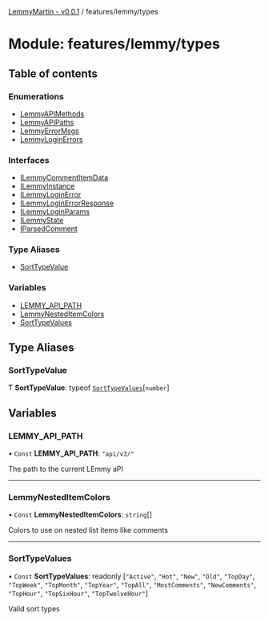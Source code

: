 [LemmyMartin - v0.0.1](../README.md) / features/lemmy/types

# Module: features/lemmy/types

## Table of contents

### Enumerations

- [LemmyAPIMethods](../enums/features_lemmy_types.LemmyAPIMethods.md)
- [LemmyAPIPaths](../enums/features_lemmy_types.LemmyAPIPaths.md)
- [LemmyErrorMsgs](../enums/features_lemmy_types.LemmyErrorMsgs.md)
- [LemmyLoginErrors](../enums/features_lemmy_types.LemmyLoginErrors.md)

### Interfaces

- [ILemmyCommentItemData](../interfaces/features_lemmy_types.ILemmyCommentItemData.md)
- [ILemmyInstance](../interfaces/features_lemmy_types.ILemmyInstance.md)
- [ILemmyLoginError](../interfaces/features_lemmy_types.ILemmyLoginError.md)
- [ILemmyLoginErrorResponse](../interfaces/features_lemmy_types.ILemmyLoginErrorResponse.md)
- [ILemmyLoginParams](../interfaces/features_lemmy_types.ILemmyLoginParams.md)
- [ILemmyState](../interfaces/features_lemmy_types.ILemmyState.md)
- [IParsedComment](../interfaces/features_lemmy_types.IParsedComment.md)

### Type Aliases

- [SortTypeValue](features_lemmy_types.md#sorttypevalue)

### Variables

- [LEMMY\_API\_PATH](features_lemmy_types.md#lemmy_api_path)
- [LemmyNestedItemColors](features_lemmy_types.md#lemmynesteditemcolors)
- [SortTypeValues](features_lemmy_types.md#sorttypevalues)

## Type Aliases

### SortTypeValue

Ƭ **SortTypeValue**: typeof [`SortTypeValues`](features_lemmy_types.md#sorttypevalues)[`number`]

## Variables

### LEMMY\_API\_PATH

• `Const` **LEMMY\_API\_PATH**: ``"api/v3/"``

The path to the current LEmmy aPI

___

### LemmyNestedItemColors

• `Const` **LemmyNestedItemColors**: `string`[]

Colors to use on nested list items like comments

___

### SortTypeValues

• `Const` **SortTypeValues**: readonly [``"Active"``, ``"Hot"``, ``"New"``, ``"Old"``, ``"TopDay"``, ``"TopWeek"``, ``"TopMonth"``, ``"TopYear"``, ``"TopAll"``, ``"MostComments"``, ``"NewComments"``, ``"TopHour"``, ``"TopSixHour"``, ``"TopTwelveHour"``]

Valid sort types
